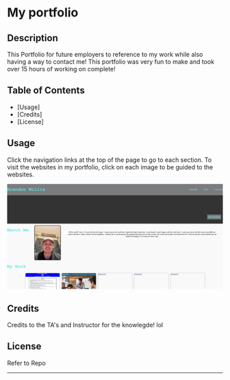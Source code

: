 # My portfolio

## Description

This Portfolio for future employers to reference to my work while also having a way to contact me! This portfolio was very fun to make and took over 15 hours of working on complete!

## Table of Contents 

- [Usage] 
- [Credits]
- [License]


## Usage
Click the navigation links at the top of the page to go to each section.
To visit the websites in my portfolio, click on each image to be guided to the websites.

![My-portfolio](./assets/Screenshot%202024-05-23%20111645.png)

## Credits
Credits to the TA's and Instructor for the knowlegde! lol

## License
Refer to Repo
                                                                                                                                                                                                                                                                                                                                    
---